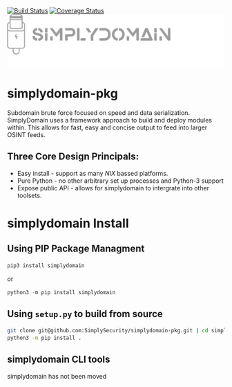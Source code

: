  [![Build Status](https://travis-ci.org/SimplySecurity/SimplyDomain.svg?branch=master)](https://travis-ci.org/SimplySecurity/SimplyDomain)
  [![Coverage Status](https://coveralls.io/repos/github/SimplySecurity/SimplyDomain/badge.svg?branch=master)](https://coveralls.io/github/SimplySecurity/SimplyDomain?branch=master)
 ![Alt text](simplydomain/docs/SimplyDomain-logo.png?raw=true "SimplyDomain")

 
# simplydomain-pkg 
Subdomain brute force focused on speed and data serialization. 
SimplyDomain uses a framework approach to build and deploy modules within. This allows
for fast, easy and concise output to feed into larger OSINT feeds.

## Three Core Design Principals:
* Easy install - support as many *NIX* bassed platforms.
* Pure Python - no other arbitrary set up processes and Python-3 support
* Expose public API - allows for simplydomain to intergrate into other toolsets.

# simplydomain Install

## Using PIP Package Managment
```python
pip3 install simplydomain
```
or 
```python
python3 -m pip install simplydomain
```
## Using `setup.py` to build from source
```bash
git clone git@github.com:SimplySecurity/simplydomain-pkg.git | cd simplydomain-pkg
python3 -m pip install .
```
## simplydomain CLI tools
simplydomain has not been moved